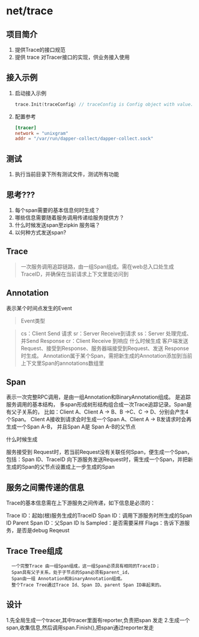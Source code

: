 # net/trace

## 项目简介
1. 提供Trace的接口规范
2. 提供 trace 对Tracer接口的实现，供业务接入使用

## 接入示例
1. 启动接入示例
    ```go
    trace.Init(traceConfig) // traceConfig is Config object with value.
    ```
2. 配置参考
    ```toml
    [tracer]
    network = "unixgram"
    addr = "/var/run/dapper-collect/dapper-collect.sock"
    ```

## 测试
1. 执行当前目录下所有测试文件，测试所有功能

## 思考???
1. 每个span需要的基本信息何时生成？
2. 哪些信息需要随着服务调用传递给服务提供方？
3. 什么时候发送span至zipkin 服务端？
4. 以何种方式发送span?


## Trace
>一次服务调用追踪链路，由一组Span组成。需在web总入口处生成TraceID，并确保在当前请求上下文里能访问到

## Annotation
表示某个时间点发生的Event
> Event类型

> cs：Client Send 请求
> sr：Server Receive到请求
> ss：Server 处理完成、并Send Response
> cr：Client Receive 到响应
> 什么时候生成
客户端发送Request、接受到Response、服务器端接受到Request、发送 Response时生成。
>Annotation属于某个Span，需把新生成的Annotation添加到当前上下文里Span的annotations数组里

## Span
   表示一次完整RPC调用，是由一组Annotation和BinaryAnnotation组成。
   是追踪服务调用的基本结构，
   多span形成树形结构组合成一次Trace追踪记录。Span是有父子关系的，
   比如：Client A、Client A -> B、B ->C、C -> D、分别会产生4个Span。
   Client A接收到请求会时生成一个Span A、Client A -> B发请求时会再生成一个Span A-B，
   并且Span A是 Span A-B的父节点
   
   什么时候生成
   
   服务接受到 Request时，若当前Request没有关联任何Span，便生成一个Span，包括：Span ID、TraceID
   向下游服务发送Request时，需生成一个Span，并把新生成的Span的父节点设置成上一步生成的Span
   
## 服务之间需传递的信息
   Trace的基本信息需在上下游服务之间传递，如下信息是必须的：
   
   Trace ID：起始(根)服务生成的TraceID
   Span ID：调用下游服务时所生成的Span ID
   Parent Span ID：父Span ID
   Is Sampled：是否需要采样
   Flags：告诉下游服务，是否是debug Reqeust
   
## Trace Tree组成
      一个完整Trace 由一组Span组成，这一组Span必须具有相同的TraceID；
      Span具有父子关系，处于子节点的Span必须有parent_id，
      Span由一组 Annotation和BinaryAnnotation组成。
      整个Trace Tree通过Trace Id、Span ID、parent Span ID串起来的。
      

## 设计
1.先全局生成一个tracer,其中tracer里面有reporter,负责把span 发走
2.生成一个span,收集信息,然后调用span.Finish(),把span通过reporter发走
